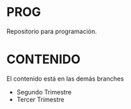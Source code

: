 # PROG
Repositorio para programación.


# CONTENIDO
El contenido está en las demás branches
- Segundo Trimestre
- Tercer Trimestre
